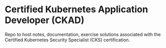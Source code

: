 # Certified Kubernetes Application Developer (CKAD)

Repo to host notes, documentation, exercise solutions associated with the Certified Kubernetes Security Specialist (CKS) certification.
